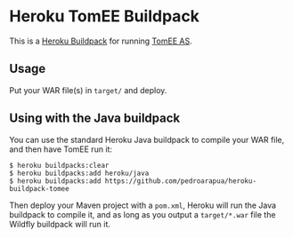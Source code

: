 # Heroku TomEE Buildpack

This is a [Heroku Buildpack](https://devcenter.heroku.com/articles/buildpacks) for running [TomEE AS](https://tomee.apache.org/).

## Usage

Put your WAR file(s) in `target/` and deploy.

## Using with the Java buildpack

You can use the standard Heroku Java buildpack to compile your WAR file, and then have TomEE run it:

```sh-session
$ heroku buildpacks:clear
$ heroku buildpacks:add heroku/java
$ heroku buildpacks:add https://github.com/pedroarapua/heroku-buildpack-tomee
```

Then deploy your Maven project with a `pom.xml`, Heroku will run the Java buildpack to compile it, and as long as you output a `target/*.war` file the Wildfly buildpack will run it.
